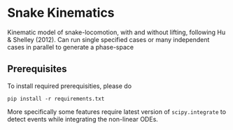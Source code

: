# Snake Kinematics

Kinematic model of snake-locomotion, with and without lifting, following Hu & Shelley (2012). Can run single
specified cases or many independent cases in parallel to generate a phase-space

## Prerequisites
To install required prerequisities, please do
```shell script
pip install -r requirements.txt
```
More specifically some features require latest version of `scipy.integrate` to detect
events while integrating the non-linear ODEs.